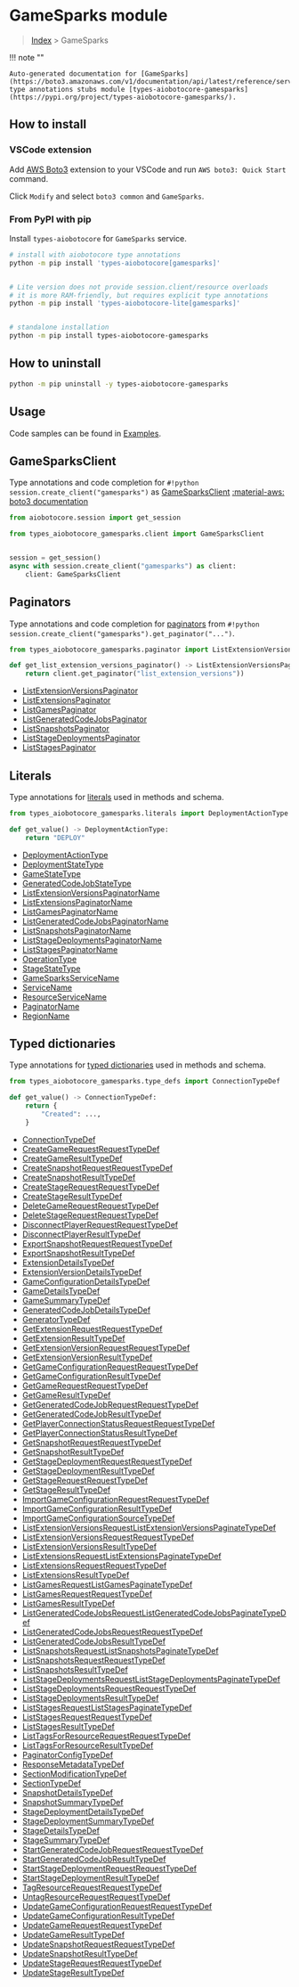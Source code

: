 # GameSparks module

> [Index](../README.md) > GameSparks


!!! note ""

    Auto-generated documentation for [GameSparks](https://boto3.amazonaws.com/v1/documentation/api/latest/reference/services/gamesparks.html#GameSparks)
    type annotations stubs module [types-aiobotocore-gamesparks](https://pypi.org/project/types-aiobotocore-gamesparks/).

## How to install

### VSCode extension

Add [AWS Boto3](https://marketplace.visualstudio.com/items?itemName=Boto3typed.boto3-ide)
extension to your VSCode and run `AWS boto3: Quick Start` command.

Click `Modify` and select `boto3 common` and `GameSparks`.

### From PyPI with pip

Install `types-aiobotocore` for `GameSparks` service.

```bash
# install with aiobotocore type annotations
python -m pip install 'types-aiobotocore[gamesparks]'


# Lite version does not provide session.client/resource overloads
# it is more RAM-friendly, but requires explicit type annotations
python -m pip install 'types-aiobotocore-lite[gamesparks]'


# standalone installation
python -m pip install types-aiobotocore-gamesparks
```



## How to uninstall

```bash
python -m pip uninstall -y types-aiobotocore-gamesparks
```

## Usage

Code samples can be found in [Examples](./usage.md).

## GameSparksClient

Type annotations and code completion for  `#!python session.create_client("gamesparks")` as [GameSparksClient](./client.md)
[:material-aws: boto3 documentation](https://boto3.amazonaws.com/v1/documentation/api/latest/reference/services/gamesparks.html#GameSparks.Client)

```python title="Usage example"
from aiobotocore.session import get_session

from types_aiobotocore_gamesparks.client import GameSparksClient


session = get_session()
async with session.create_client("gamesparks") as client:
    client: GameSparksClient
```


## Paginators

Type annotations and code completion for
[paginators](./paginators.md)
from `#!python session.create_client("gamesparks").get_paginator("...")`.

```python title="Usage example"
from types_aiobotocore_gamesparks.paginator import ListExtensionVersionsPaginator

def get_list_extension_versions_paginator() -> ListExtensionVersionsPaginator:
    return client.get_paginator("list_extension_versions"))
```

- [ListExtensionVersionsPaginator](./paginators.md#listextensionversionspaginator)
- [ListExtensionsPaginator](./paginators.md#listextensionspaginator)
- [ListGamesPaginator](./paginators.md#listgamespaginator)
- [ListGeneratedCodeJobsPaginator](./paginators.md#listgeneratedcodejobspaginator)
- [ListSnapshotsPaginator](./paginators.md#listsnapshotspaginator)
- [ListStageDeploymentsPaginator](./paginators.md#liststagedeploymentspaginator)
- [ListStagesPaginator](./paginators.md#liststagespaginator)








## Literals

Type annotations for [literals](./literals.md) used in methods and schema.

```python title="Usage example"
from types_aiobotocore_gamesparks.literals import DeploymentActionType

def get_value() -> DeploymentActionType:
    return "DEPLOY"
```

- [DeploymentActionType](./literals.md#deploymentactiontype)
- [DeploymentStateType](./literals.md#deploymentstatetype)
- [GameStateType](./literals.md#gamestatetype)
- [GeneratedCodeJobStateType](./literals.md#generatedcodejobstatetype)
- [ListExtensionVersionsPaginatorName](./literals.md#listextensionversionspaginatorname)
- [ListExtensionsPaginatorName](./literals.md#listextensionspaginatorname)
- [ListGamesPaginatorName](./literals.md#listgamespaginatorname)
- [ListGeneratedCodeJobsPaginatorName](./literals.md#listgeneratedcodejobspaginatorname)
- [ListSnapshotsPaginatorName](./literals.md#listsnapshotspaginatorname)
- [ListStageDeploymentsPaginatorName](./literals.md#liststagedeploymentspaginatorname)
- [ListStagesPaginatorName](./literals.md#liststagespaginatorname)
- [OperationType](./literals.md#operationtype)
- [StageStateType](./literals.md#stagestatetype)
- [GameSparksServiceName](./literals.md#gamesparksservicename)
- [ServiceName](./literals.md#servicename)
- [ResourceServiceName](./literals.md#resourceservicename)
- [PaginatorName](./literals.md#paginatorname)
- [RegionName](./literals.md#regionname)




## Typed dictionaries

Type annotations for [typed dictionaries](./type_defs.md) used in methods and schema.

```python title="Usage example"
from types_aiobotocore_gamesparks.type_defs import ConnectionTypeDef

def get_value() -> ConnectionTypeDef:
    return {
        "Created": ...,
    }
```

- [ConnectionTypeDef](./type_defs.md#connectiontypedef)
- [CreateGameRequestRequestTypeDef](./type_defs.md#creategamerequestrequesttypedef)
- [CreateGameResultTypeDef](./type_defs.md#creategameresulttypedef)
- [CreateSnapshotRequestRequestTypeDef](./type_defs.md#createsnapshotrequestrequesttypedef)
- [CreateSnapshotResultTypeDef](./type_defs.md#createsnapshotresulttypedef)
- [CreateStageRequestRequestTypeDef](./type_defs.md#createstagerequestrequesttypedef)
- [CreateStageResultTypeDef](./type_defs.md#createstageresulttypedef)
- [DeleteGameRequestRequestTypeDef](./type_defs.md#deletegamerequestrequesttypedef)
- [DeleteStageRequestRequestTypeDef](./type_defs.md#deletestagerequestrequesttypedef)
- [DisconnectPlayerRequestRequestTypeDef](./type_defs.md#disconnectplayerrequestrequesttypedef)
- [DisconnectPlayerResultTypeDef](./type_defs.md#disconnectplayerresulttypedef)
- [ExportSnapshotRequestRequestTypeDef](./type_defs.md#exportsnapshotrequestrequesttypedef)
- [ExportSnapshotResultTypeDef](./type_defs.md#exportsnapshotresulttypedef)
- [ExtensionDetailsTypeDef](./type_defs.md#extensiondetailstypedef)
- [ExtensionVersionDetailsTypeDef](./type_defs.md#extensionversiondetailstypedef)
- [GameConfigurationDetailsTypeDef](./type_defs.md#gameconfigurationdetailstypedef)
- [GameDetailsTypeDef](./type_defs.md#gamedetailstypedef)
- [GameSummaryTypeDef](./type_defs.md#gamesummarytypedef)
- [GeneratedCodeJobDetailsTypeDef](./type_defs.md#generatedcodejobdetailstypedef)
- [GeneratorTypeDef](./type_defs.md#generatortypedef)
- [GetExtensionRequestRequestTypeDef](./type_defs.md#getextensionrequestrequesttypedef)
- [GetExtensionResultTypeDef](./type_defs.md#getextensionresulttypedef)
- [GetExtensionVersionRequestRequestTypeDef](./type_defs.md#getextensionversionrequestrequesttypedef)
- [GetExtensionVersionResultTypeDef](./type_defs.md#getextensionversionresulttypedef)
- [GetGameConfigurationRequestRequestTypeDef](./type_defs.md#getgameconfigurationrequestrequesttypedef)
- [GetGameConfigurationResultTypeDef](./type_defs.md#getgameconfigurationresulttypedef)
- [GetGameRequestRequestTypeDef](./type_defs.md#getgamerequestrequesttypedef)
- [GetGameResultTypeDef](./type_defs.md#getgameresulttypedef)
- [GetGeneratedCodeJobRequestRequestTypeDef](./type_defs.md#getgeneratedcodejobrequestrequesttypedef)
- [GetGeneratedCodeJobResultTypeDef](./type_defs.md#getgeneratedcodejobresulttypedef)
- [GetPlayerConnectionStatusRequestRequestTypeDef](./type_defs.md#getplayerconnectionstatusrequestrequesttypedef)
- [GetPlayerConnectionStatusResultTypeDef](./type_defs.md#getplayerconnectionstatusresulttypedef)
- [GetSnapshotRequestRequestTypeDef](./type_defs.md#getsnapshotrequestrequesttypedef)
- [GetSnapshotResultTypeDef](./type_defs.md#getsnapshotresulttypedef)
- [GetStageDeploymentRequestRequestTypeDef](./type_defs.md#getstagedeploymentrequestrequesttypedef)
- [GetStageDeploymentResultTypeDef](./type_defs.md#getstagedeploymentresulttypedef)
- [GetStageRequestRequestTypeDef](./type_defs.md#getstagerequestrequesttypedef)
- [GetStageResultTypeDef](./type_defs.md#getstageresulttypedef)
- [ImportGameConfigurationRequestRequestTypeDef](./type_defs.md#importgameconfigurationrequestrequesttypedef)
- [ImportGameConfigurationResultTypeDef](./type_defs.md#importgameconfigurationresulttypedef)
- [ImportGameConfigurationSourceTypeDef](./type_defs.md#importgameconfigurationsourcetypedef)
- [ListExtensionVersionsRequestListExtensionVersionsPaginateTypeDef](./type_defs.md#listextensionversionsrequestlistextensionversionspaginatetypedef)
- [ListExtensionVersionsRequestRequestTypeDef](./type_defs.md#listextensionversionsrequestrequesttypedef)
- [ListExtensionVersionsResultTypeDef](./type_defs.md#listextensionversionsresulttypedef)
- [ListExtensionsRequestListExtensionsPaginateTypeDef](./type_defs.md#listextensionsrequestlistextensionspaginatetypedef)
- [ListExtensionsRequestRequestTypeDef](./type_defs.md#listextensionsrequestrequesttypedef)
- [ListExtensionsResultTypeDef](./type_defs.md#listextensionsresulttypedef)
- [ListGamesRequestListGamesPaginateTypeDef](./type_defs.md#listgamesrequestlistgamespaginatetypedef)
- [ListGamesRequestRequestTypeDef](./type_defs.md#listgamesrequestrequesttypedef)
- [ListGamesResultTypeDef](./type_defs.md#listgamesresulttypedef)
- [ListGeneratedCodeJobsRequestListGeneratedCodeJobsPaginateTypeDef](./type_defs.md#listgeneratedcodejobsrequestlistgeneratedcodejobspaginatetypedef)
- [ListGeneratedCodeJobsRequestRequestTypeDef](./type_defs.md#listgeneratedcodejobsrequestrequesttypedef)
- [ListGeneratedCodeJobsResultTypeDef](./type_defs.md#listgeneratedcodejobsresulttypedef)
- [ListSnapshotsRequestListSnapshotsPaginateTypeDef](./type_defs.md#listsnapshotsrequestlistsnapshotspaginatetypedef)
- [ListSnapshotsRequestRequestTypeDef](./type_defs.md#listsnapshotsrequestrequesttypedef)
- [ListSnapshotsResultTypeDef](./type_defs.md#listsnapshotsresulttypedef)
- [ListStageDeploymentsRequestListStageDeploymentsPaginateTypeDef](./type_defs.md#liststagedeploymentsrequestliststagedeploymentspaginatetypedef)
- [ListStageDeploymentsRequestRequestTypeDef](./type_defs.md#liststagedeploymentsrequestrequesttypedef)
- [ListStageDeploymentsResultTypeDef](./type_defs.md#liststagedeploymentsresulttypedef)
- [ListStagesRequestListStagesPaginateTypeDef](./type_defs.md#liststagesrequestliststagespaginatetypedef)
- [ListStagesRequestRequestTypeDef](./type_defs.md#liststagesrequestrequesttypedef)
- [ListStagesResultTypeDef](./type_defs.md#liststagesresulttypedef)
- [ListTagsForResourceRequestRequestTypeDef](./type_defs.md#listtagsforresourcerequestrequesttypedef)
- [ListTagsForResourceResultTypeDef](./type_defs.md#listtagsforresourceresulttypedef)
- [PaginatorConfigTypeDef](./type_defs.md#paginatorconfigtypedef)
- [ResponseMetadataTypeDef](./type_defs.md#responsemetadatatypedef)
- [SectionModificationTypeDef](./type_defs.md#sectionmodificationtypedef)
- [SectionTypeDef](./type_defs.md#sectiontypedef)
- [SnapshotDetailsTypeDef](./type_defs.md#snapshotdetailstypedef)
- [SnapshotSummaryTypeDef](./type_defs.md#snapshotsummarytypedef)
- [StageDeploymentDetailsTypeDef](./type_defs.md#stagedeploymentdetailstypedef)
- [StageDeploymentSummaryTypeDef](./type_defs.md#stagedeploymentsummarytypedef)
- [StageDetailsTypeDef](./type_defs.md#stagedetailstypedef)
- [StageSummaryTypeDef](./type_defs.md#stagesummarytypedef)
- [StartGeneratedCodeJobRequestRequestTypeDef](./type_defs.md#startgeneratedcodejobrequestrequesttypedef)
- [StartGeneratedCodeJobResultTypeDef](./type_defs.md#startgeneratedcodejobresulttypedef)
- [StartStageDeploymentRequestRequestTypeDef](./type_defs.md#startstagedeploymentrequestrequesttypedef)
- [StartStageDeploymentResultTypeDef](./type_defs.md#startstagedeploymentresulttypedef)
- [TagResourceRequestRequestTypeDef](./type_defs.md#tagresourcerequestrequesttypedef)
- [UntagResourceRequestRequestTypeDef](./type_defs.md#untagresourcerequestrequesttypedef)
- [UpdateGameConfigurationRequestRequestTypeDef](./type_defs.md#updategameconfigurationrequestrequesttypedef)
- [UpdateGameConfigurationResultTypeDef](./type_defs.md#updategameconfigurationresulttypedef)
- [UpdateGameRequestRequestTypeDef](./type_defs.md#updategamerequestrequesttypedef)
- [UpdateGameResultTypeDef](./type_defs.md#updategameresulttypedef)
- [UpdateSnapshotRequestRequestTypeDef](./type_defs.md#updatesnapshotrequestrequesttypedef)
- [UpdateSnapshotResultTypeDef](./type_defs.md#updatesnapshotresulttypedef)
- [UpdateStageRequestRequestTypeDef](./type_defs.md#updatestagerequestrequesttypedef)
- [UpdateStageResultTypeDef](./type_defs.md#updatestageresulttypedef)

